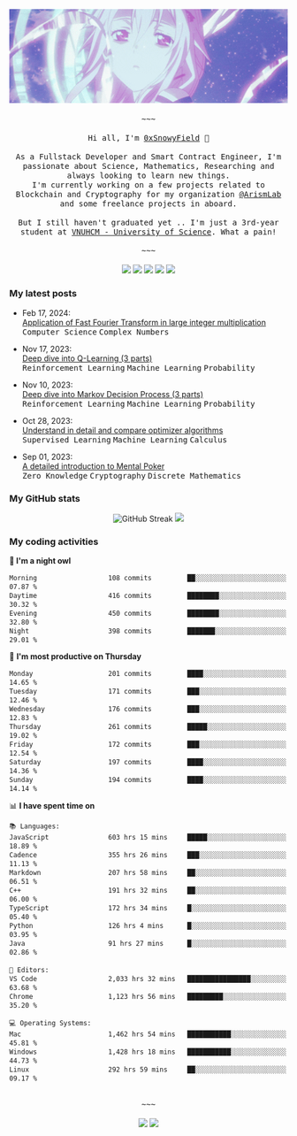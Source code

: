 <div align='center'>
<img src="./assets/banner.gif" alt="Banner" width="1000" />
  <samp>
    </br></br>~~~</br></br>
    Hi all, I'm <a href="https://snowyfield.me/">0xSnowyField</a> 🧸
    </br></br>
    As a Fullstack Developer and Smart Contract Engineer, I'm passionate about Science, Mathematics, Researching and always looking to learn new things.</br> I'm currently working on a few projects related to Blockchain and Cryptography for my organization <a href="https://github.com/ArismLab">@ArismLab</a> and some freelance projects in aboard.
    </br></br>
    But I still haven't graduated yet .. I'm just a 3rd-year student at <a href="https://en.hcmus.edu.vn/">VNUHCM - University of Science</a>. What a pain!
    </br></br>~~~</br></br>
  </samp>
  <a href = "https://wakatime.com/@SnowyField1906" target="_blank"><img src="https://img.shields.io/badge/-Wakatime-000000?style=for-the-badge&logo=wakatime&logoColor=white"></a>
  <a href="https://linkedin.com/in/NHThuan" target="_blank"><img src="https://img.shields.io/badge/-LinkedIn-0A66C2?style=for-the-badge&logo=linkedin&logoColor=white"></a>
  <a href="https://stackoverflow.com/users/17358240/snowyfield" target="_blank"><img src="https://img.shields.io/badge/StackOverflow-F58025?style=for-the-badge&logo=stackoverflow&logoColor=white" target="_blank"></a>
  <a href="https://facebook.com/SnowyField1906" target="_blank"><img src="https://img.shields.io/badge/-Facebook-0A66C2?style=for-the-badge&logo=facebook&logoColor=white"></a>
  <a href="https://x.com/SnowyField1906" target="_blank"><img src="https://img.shields.io/badge/-Twitter-000000?style=for-the-badge&logo=x&logoColor=white"></a>
</div>

### My latest posts

- Feb 17, 2024\: <br/>
  <a href="https://www.snowyfield.me/posts/ung-dung-fast-fourier-transform-trong-phep-nhan-so-nguyen-lon" target="_blank">Application of Fast Fourier Transform in large integer multiplication</a><br/>
  <kbd>Computer Science</kbd> <kbd>Complex Numbers</kbd>
  
- Nov 17, 2023\: <br/>
  <a href="https://www.snowyfield.me/posts/hieu-sau-ve-q-learning-phan-1" target="_blank">Deep dive into Q-Learning (3 parts)</a><br/>
  <kbd>Reinforcement Learning</kbd> <kbd>Machine Learning</kbd> <kbd>Probability</kbd>
  
- Nov 10, 2023\: <br/>
  <a href="https://www.snowyfield.me/posts/hieu-sau-ve-markov-decision-process-phan-1" target="_blank">Deep dive into Markov Decision Process (3 parts)</a><br/>
  <kbd>Reinforcement Learning</kbd> <kbd>Machine Learning</kbd> <kbd>Probability</kbd>
  
- Oct 28, 2023\: <br/>
  <a href="https://www.snowyfield.me/posts/tim-hieu-chi-tiet-va-so-sanh-cac-thuat-toan-optimizer" target="_blank">Understand in detail and compare optimizer algorithms</a><br/>
  <kbd>Supervised Learning</kbd> <kbd>Machine Learning</kbd> <kbd>Calculus</kbd>
  
- Sep 01, 2023\: <br/>
  <a href="https://www.snowyfield.me/posts/gioi-thieu-chi-tiet-ve-bai-toan-mental-poker" target="_blank">A detailed introduction to Mental Poker</a><br/>
  <kbd>Zero Knowledge</kbd> <kbd>Cryptography</kbd> <kbd>Discrete Mathematics</kbd>

### My GitHub stats

<div align="center">
  <img src="https://github-readme-streak-stats.herokuapp.com?user=SnowyFIeld1906&theme=swift&hide_border=true&date_format=M%20j%5B%2C%20Y%5D&card_width=1000" alt="GitHub Streak" />
  <img src='http://github-profile-summary-cards.vercel.app/api/cards/profile-details?username=SnowyFIeld1906&theme=swift' width='1000px'/>
</div>

### My coding activities

<!--START_SECTION:waka-->
**🦉 I'm a night owl** 

```text
Morning                  108 commits         ██░░░░░░░░░░░░░░░░░░░░░░░   07.87 % 
Daytime                  416 commits         ████████░░░░░░░░░░░░░░░░░   30.32 % 
Evening                  450 commits         ████████░░░░░░░░░░░░░░░░░   32.80 % 
Night                    398 commits         ███████░░░░░░░░░░░░░░░░░░   29.01 % 
```
📅 **I'm most productive on Thursday** 

```text
Monday                   201 commits         ████░░░░░░░░░░░░░░░░░░░░░   14.65 % 
Tuesday                  171 commits         ███░░░░░░░░░░░░░░░░░░░░░░   12.46 % 
Wednesday                176 commits         ███░░░░░░░░░░░░░░░░░░░░░░   12.83 % 
Thursday                 261 commits         █████░░░░░░░░░░░░░░░░░░░░   19.02 % 
Friday                   172 commits         ███░░░░░░░░░░░░░░░░░░░░░░   12.54 % 
Saturday                 197 commits         ████░░░░░░░░░░░░░░░░░░░░░   14.36 % 
Sunday                   194 commits         ████░░░░░░░░░░░░░░░░░░░░░   14.14 % 
```


📊 **I have spent time on** 

```text
📚 Languages: 
JavaScript               603 hrs 15 mins     █████░░░░░░░░░░░░░░░░░░░░   18.89 % 
Cadence                  355 hrs 26 mins     ███░░░░░░░░░░░░░░░░░░░░░░   11.13 % 
Markdown                 207 hrs 58 mins     ██░░░░░░░░░░░░░░░░░░░░░░░   06.51 % 
C++                      191 hrs 32 mins     ██░░░░░░░░░░░░░░░░░░░░░░░   06.00 % 
TypeScript               172 hrs 34 mins     █░░░░░░░░░░░░░░░░░░░░░░░░   05.40 % 
Python                   126 hrs 4 mins      █░░░░░░░░░░░░░░░░░░░░░░░░   03.95 % 
Java                     91 hrs 27 mins      █░░░░░░░░░░░░░░░░░░░░░░░░   02.86 % 

📑 Editors: 
VS Code                  2,033 hrs 32 mins   ████████████████░░░░░░░░░   63.68 % 
Chrome                   1,123 hrs 56 mins   █████████░░░░░░░░░░░░░░░░   35.20 % 

💻 Operating Systems: 
Mac                      1,462 hrs 54 mins   ███████████░░░░░░░░░░░░░░   45.81 % 
Windows                  1,428 hrs 18 mins   ███████████░░░░░░░░░░░░░░   44.73 % 
Linux                    292 hrs 59 mins     ██░░░░░░░░░░░░░░░░░░░░░░░   09.17 % 
```

<div align='center'><samp></br>~~~</br></br></samp><img src='http://img.shields.io/badge/3.2%20thousand%20coding%20hours-black?style=for-the-badge' /> <img src='https://img.shields.io/badge/3.6%20million%20lines%20of%20code-black?style=for-the-badge' /></div>


<!--END_SECTION:waka-->
